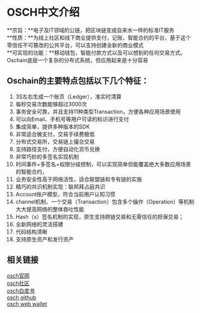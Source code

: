 # OSCH中文介绍
**宗旨：**电子及IT领域的公链，把区块链变成自来水一样的标准IT服务  
**性质：**为线上社区和线下商业提供支付，记账，智能合约的平台，基于这个零信任不可篡改的公共平台，可以支持创建全新的商业模式  
**可实现的功能：**移动钱包，智能付款方式以及可以想到的任何交易方式。Oschain底层一个复杂的分布式系统，但应用起来是十分容易  

## Oschain的主要特点包括以下几个特征：
1. 3S左右生成一个账页（Ledger），准实时清算  
2. 每秒交易次数能够超过3000次  
3. 事务安全可靠，并且支持11种类型Transaction，方便各种应用场景使用  
4. 可以向Email、手机号等用户可读的标识进行支付  
5. 集成简单，提供多种版本的SDK
6. 非常适合微支付，交易手续费极低
7. 分布式交易所，交易链上撮合交易
8. 支持路径支付，方便自动化货币兑换
9. 非常巧妙的多签名实现机制
10. 时间事件+多签名+权限分级控制，可以实现简单但能覆盖绝大多数应用场景的智能合约，
11. 业务安全性高于网络活性，适合联盟链和专有链的实施
12. 精巧的共识机制实现：联邦拜占庭共识
13. Account账户模型，符合当前用户认知习惯
14. channel机制、一个交易（Transaction）包含多个操作（Operation）等机制大大提高网络的整体吞吐性能
15. Hash（x）签名机制的实现，原生支持跨链交易和无需信任的担保交易；
16. 全新网络的灵活搭建
17. 代码结构清晰
18. 支持原生资产和发行资产


## 相关链接  
[osch官网](http://www.oschain.io/)  
[osch社区](http://www.myoschain.com/)  
[osch白皮书](http://www.oschain.io/static1/OSCHWhitepaper.pdf)  
[osch github](https://github.com/OSCHFoundation/osch-core)  
[osch web wallet](http://webwallet.myoschain.com/#/created)  

